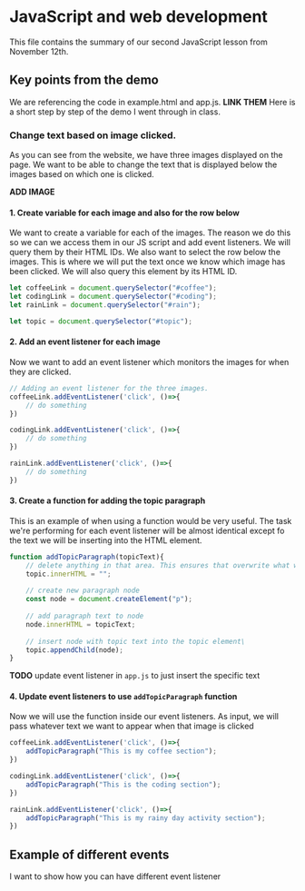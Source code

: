 # JavaScript and web development
This file contains the summary of our second JavaScript lesson from November 12th.

## Key points from the demo
 We are referencing the code in example.html and app.js. **LINK THEM** Here is a short step by step of the demo I went through in class.
### Change text based on image clicked.
As you can see from the website, we have three images displayed on the page. We want to be able to change the text that is displayed below the images based on which one is clicked. 

**ADD IMAGE**
#### 1. Create variable for each image and also for the row below
We want to create a variable for each of the images. The reason we do this so we can we access them in our JS script and add event listeners. We will query them by their HTML IDs. We also want to select the row below the images. This is where we will put the text once we know which image has been clicked. We will also query this element by its HTML ID. 
```js
let coffeeLink = document.querySelector("#coffee");
let codingLink = document.querySelector("#coding");
let rainLink = document.querySelector("#rain");

let topic = document.querySelector("#topic");
```
#### 2. Add an event listener for each image
Now we want to add an event listener which monitors the images for when they are clicked.
```js
// Adding an event listener for the three images.
coffeeLink.addEventListener('click', ()=>{
    // do something
})

codingLink.addEventListener('click', ()=>{
    // do something
})

rainLink.addEventListener('click', ()=>{
    // do something
})

```

#### 3. Create a function for adding the topic paragraph
This is an example of when using a function would be very useful. The task we're performing for each event listener will be almost identical except fo the text we will be inserting into the HTML element. 
```js
function addTopicParagraph(topicText){
    // delete anything in that area. This ensures that overwrite what was there before and not add to it.
    topic.innerHTML = "";
    
    // create new paragraph node 
    const node = document.createElement("p");
    
    // add paragraph text to node
    node.innerHTML = topicText;
    
    // insert node with topic text into the topic element\
    topic.appendChild(node);
}
```
**TODO** update event listener in `app.js` to just insert the specific text

#### 4. Update event listeners to use `addTopicParagraph` function
Now we will use the function inside our event listeners. As input, we will pass whatever text we want to appear when that image is clicked
```js
coffeeLink.addEventListener('click', ()=>{
    addTopicParagraph("This is my coffee section");
})

codingLink.addEventListener('click', ()=>{
    addTopicParagraph("This is the coding section");
})

rainLink.addEventListener('click', ()=>{
    addTopicParagraph("This is my rainy day activity section");
})
```

## Example of different events
I want to show how you can have different event listener
